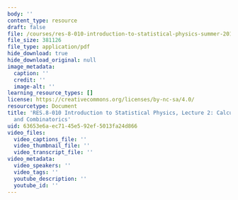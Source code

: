 ```yaml
---
body: ''
content_type: resource
draft: false
file: /courses/res-8-010-introduction-to-statistical-physics-summer-2018/mitres_8_010su17_lec2.pdf
file_size: 381126
file_type: application/pdf
hide_download: true
hide_download_original: null
image_metadata:
  caption: ''
  credit: ''
  image-alt: ''
learning_resource_types: []
license: https://creativecommons.org/licenses/by-nc-sa/4.0/
resourcetype: Document
title: 'RES.8-010 Introduction to Statistical Physics, Lecture 2: Calculus, Probability,
  and Combinatorics'
uid: 63653e6a-ec71-45e5-92ef-5013fa24d866
video_files:
  video_captions_file: ''
  video_thumbnail_file: ''
  video_transcript_file: ''
video_metadata:
  video_speakers: ''
  video_tags: ''
  youtube_description: ''
  youtube_id: ''
---
```

